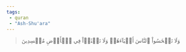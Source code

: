 ```yaml
---
tags: 
 - quran 
 - "Ash-Shu'ara"
---
```


> وَلَا تَبۡخَسُواْ ٱلنَّاسَ أَشۡيَآءَهُمۡ وَلَا تَعۡثَوۡاْ فِي ٱلۡأَرۡضِ مُفۡسِدِينَ
